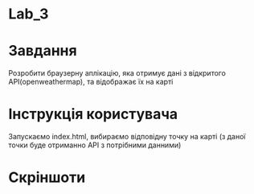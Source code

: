 # Lab_3

# Завдання
Розробити браузерну аплікацію, яка отримує дані з відкритого API(openweathermap), та відображає їх на карті

# Інструкція користувача
Запускаємо index.html, вибираємо відповідну точку на карті (з даної точки буде отриманно АРІ з потрібними данними)

# Скріншоти

